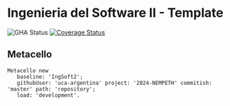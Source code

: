 # Ingenieria del Software II - Template

![GHA Status](https://github.com/uca-argentina/2024-NEMPETH/actions/workflows/GHA.yml/badge.svg)
[![Coverage Status](https://coveralls.io/repos/github/uca-argentina/2024-NEMPETH/badge.svg?branch=master)](https://coveralls.io/github/uca-argentina/2024-NEMPETH?branch=master)

## Metacello

```smalltalk
Metacello new
   baseline: 'IngSoft2';
   githubUser: 'uca-argentina' project: '2024-NEMPETH' commitish: 'master' path: 'repository';
   load: 'development'.
```
